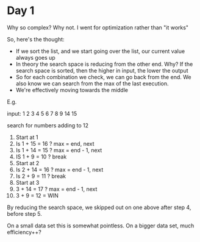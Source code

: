# Day 1

Why so complex? Why not. I went for optimization rather than "it works"

So, here's the thought:

* If we sort the list, and we start going over the list, our current value always goes up
* In theory the search space is reducing from the other end. Why? If the search space is
  sorted, then the higher in input, the lower the output
* So for each combination we check, we can go back from the end. We also know we can
  search from the max of the last execution.
* We're effectively moving towards the middle

E.g.

input:
1 2 3 4 5 6 7 8 9 14 15

search for numbers adding to 12

1. Start at 1
2. Is 1 + 15 = 16 ? max = end, next
2. Is 1 + 14 = 15 ? max = end - 1, next
3. IS 1 + 9 = 10 ? break
4. Start at 2
5. Is 2 + 14 = 16 ? max = end - 1, next
6. Is 2 + 9 = 11 ? break
7. Start at 3
8. 3 + 14 = 17 ? max = end - 1, next
9. 3 + 9 = 12 = WIN

By reducing the search space, we skipped out on one above after step 4, before step 5.

On a small data set this is somewhat pointless. On a bigger data set, much efficiency++?
